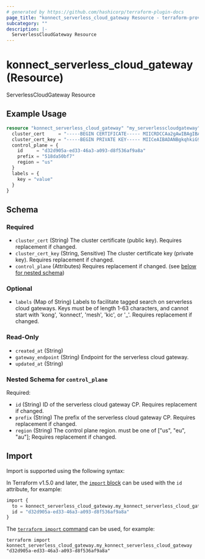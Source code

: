 ```yaml
---
# generated by https://github.com/hashicorp/terraform-plugin-docs
page_title: "konnect_serverless_cloud_gateway Resource - terraform-provider-konnect"
subcategory: ""
description: |-
  ServerlessCloudGateway Resource
---
```


# konnect_serverless_cloud_gateway (Resource)

ServerlessCloudGateway Resource

## Example Usage

```terraform
resource "konnect_serverless_cloud_gateway" "my_serverlesscloudgateway" {
  cluster_cert     = "-----BEGIN CERTIFICATE----- MIICRDCCAa2gAwIBAgIBADANBgkqhkiG9w0BAQ0FADA/MQswCQYDVQQGEwJ1czEL MAkGA1UECAwCVFgxDTALBgNVBAoMBFRlc3QxFDASBgNVBAMMC2V4YW1wbGUuY29t MB4XDTI0MDQyNjA5NTA1OVoXDTI1MDQyNjA5NTA1OVowPzELMAkGA1UEBhMCdXMx CzAJBgNVBAgMAlRYMQ0wCwYDVQQKDARUZXN0MRQwEgYDVQQDDAtleGFtcGxlLmNv bTCBnzANBgkqhkiG9w0BAQEFAAOBjQAwgYkCgYEA8FaJZmPsthBT1XkTyqUJiuQV 4p4KaLpNMioNQtIdeGKFXelmZlVfW0bfLGBgFmkwo19KIzFtOlITUjb0Qqlub2Dn TIPoDs7rXA8aw6umJu73Z6647U3+alxNCpwTuYOY2CJQ+HWEIuOuwAdtQkndEp9r 7ZWA2xLatQKBYEvEmykCAwEAAaNQME4wHQYDVR0OBBYEFGUznNeZK74vlA4bqKHb 706tyMwcMB8GA1UdIwQYMBaAFGUznNeZK74vlA4bqKHb706tyMwcMAwGA1UdEwQF MAMBAf8wDQYJKoZIhvcNAQENBQADgYEARmnu/2vUcmJYLlg86MN0prXGC3CGXsem fDtPF4SBPxfchdG7HJKywTloIiCBKGEQALkCHiJcQJNcSHmzH3/Qk+SrOJNH01gt HsKA4SNFJZR5fCRpT6USCukyE2Wlr+PWPscrFCWbLXhK4Ql/t0oog1255B10HqKk 1qDkNrzCd/o= -----END CERTIFICATE-----\n"
  cluster_cert_key = "-----BEGIN PRIVATE KEY----- MIICeAIBADANBgkqhkiG9w0BAQEFAASCAmIwggJeAgEAAoGBAPBWiWZj7LYQU9V5 E8qlCYrkFeKeCmi6TTIqDULSHXhihV3pZmZVX1tG3yxgYBZpMKNfSiMxbTpSE1I2 9EKpbm9g50yD6A7O61wPGsOrpibu92euuO1N/mpcTQqcE7mDmNgiUPh1hCLjrsAH bUJJ3RKfa+2VgNsS2rUCgWBLxJspAgMBAAECgYEAvA7qqozL/1ZdUu/P1cQ36E86 9L03ZeVJXFRdVgj2eGqW8vob3z00RUb6gE3VQhQDNALvDwSw9G6eoblQfgz31Hju sb+j6bGOm2BqzYrx6rpcgme7k9ScV0tEbtiBNX0E/ToHvNywHtdOBvDocN2wh42Z 6bS9um51H+SXR036mgUCQQD4T7WrJHL97Hj8TtHnTw895xWKaGn94H7ZQa2lo1nk 7CQ4Oi8rFX5tDdyV7UU6fekBWuhpmIhSGJhyHD7UThBjAkEA98ef9ey2Qx+j+R8S tgpgJAF3LVNJJicEHCS/Vltgc84X/vidVAMa2+TYPxPrrUjxBr0STCeB5wZhvvsB D8cOAwJBAJ5JqaQPUx1dDe7Ai/vooO20Dj4xu0c0QYha3sfU7qwIgDo7lO/g/ruj 93a3TscvlkXf3oHZ0ySKOzual86ciMMCQQDGOLgaWHVy+4QFTzt70I8bHuUFqKRT VlEuZqN/ZXijDFQcES5jwFwjYE8zHy+ioEDaIDXcIJsGhA98Zndx9M+bAkA4IFdx 4YIDhuk1MJAYPqVQs5szEF/0BGymLNVYlIox48bZg+TH3uXwTVRVySxvpRa8dd3O 0gHs3EIV6GFUl7ev -----END PRIVATE KEY-----\n"
  control_plane = {
    id     = "d32d905a-ed33-46a3-a093-d8f536af9a8a"
    prefix = "518da50bf7"
    region = "us"
  }
  labels = {
    key = "value"
  }
}
```

<!-- schema generated by tfplugindocs -->
## Schema

### Required

- `cluster_cert` (String) The cluster certificate (public key). Requires replacement if changed.
- `cluster_cert_key` (String, Sensitive) The cluster certificate key (private key). Requires replacement if changed.
- `control_plane` (Attributes) Requires replacement if changed. (see [below for nested schema](#nestedatt--control_plane))

### Optional

- `labels` (Map of String) Labels to facilitate tagged search on serverless cloud gateways. Keys must be of length 1-63 characters, and cannot start with 'kong', 'konnect', 'mesh', 'kic', or '_'. Requires replacement if changed.

### Read-Only

- `created_at` (String)
- `gateway_endpoint` (String) Endpoint for the serverless cloud gateway.
- `updated_at` (String)

<a id="nestedatt--control_plane"></a>
### Nested Schema for `control_plane`

Required:

- `id` (String) ID of the serverless cloud gateway CP. Requires replacement if changed.
- `prefix` (String) The prefix of the serverless cloud gateway CP. Requires replacement if changed.
- `region` (String) The control plane region. must be one of ["us", "eu", "au"]; Requires replacement if changed.

## Import

Import is supported using the following syntax:

In Terraform v1.5.0 and later, the [`import` block](https://developer.hashicorp.com/terraform/language/import) can be used with the `id` attribute, for example:

```terraform
import {
  to = konnect_serverless_cloud_gateway.my_konnect_serverless_cloud_gateway
  id = "d32d905a-ed33-46a3-a093-d8f536af9a8a"
}
```

The [`terraform import` command](https://developer.hashicorp.com/terraform/cli/commands/import) can be used, for example:

```shell
terraform import konnect_serverless_cloud_gateway.my_konnect_serverless_cloud_gateway "d32d905a-ed33-46a3-a093-d8f536af9a8a"
```

